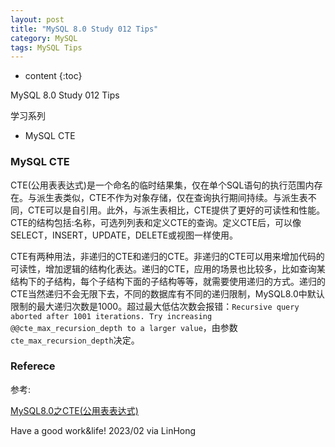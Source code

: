 ```yaml
---
layout: post
title: "MySQL 8.0 Study 012 Tips"
category: MySQL
tags: MySQL Tips
---
```


* content
{:toc}

MySQL 8.0 Study 012 Tips

学习系列
- MySQL CTE







### MySQL CTE

CTE(公用表表达式)是一个命名的临时结果集，仅在单个SQL语句的执行范围内存在。与派生表类似，CTE不作为对象存储，仅在查询执行期间持续。与派生表不同，CTE可以是自引用。此外，与派生表相比，CTE提供了更好的可读性和性能。CTE的结构包括:名称，可选列列表和定义CTE的查询。定义CTE后，可以像SELECT，INSERT，UPDATE，DELETE或视图一样使用。

CTE有两种用法，非递归的CTE和递归的CTE。非递归的CTE可以用来增加代码的可读性，增加逻辑的结构化表达。递归的CTE，应用的场景也比较多，比如查询某结构下的子结构，每个子结构下面的子结构等等，就需要使用递归的方式。递归的CTE当然递归不会无限下去，不同的数据库有不同的递归限制，MySQL8.0中默认限制的最大递归次数是1000。超过最大低估次数会报错：`Recursive query aborted after 1001 iterations. Try increasing @@cte_max_recursion_depth to a larger value`，由参数`cte_max_recursion_depth`决定。



### Referece

参考:

[MySQL8.0之CTE(公用表表达式)](https://developer.aliyun.com/article/719994)


Have a good work&life! 2023/02 via LinHong


